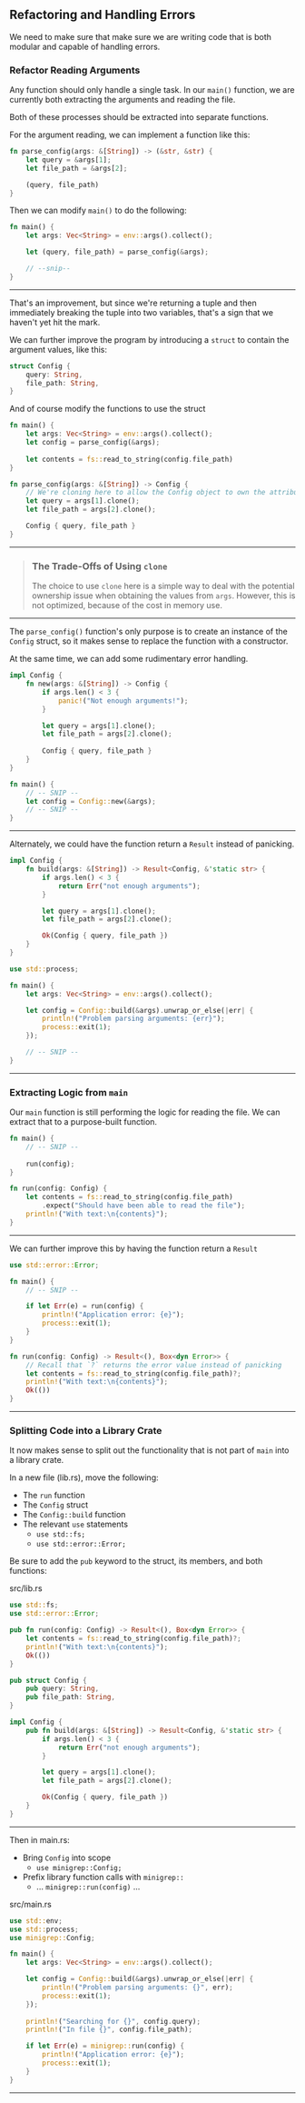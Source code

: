 ## Refactoring and Handling Errors ##

We need to make sure that make sure we are writing code that is both
modular and capable of handling errors.

### Refactor Reading Arguments ###

Any function should only handle a single task. In our ```main()``` 
function, we are currently both extracting the arguments and reading the
file.

Both of these processes should be extracted into separate functions.

For the argument reading, we can implement a function like this:

```rust
fn parse_config(args: &[String]) -> (&str, &str) {
    let query = &args[1];
    let file_path = &args[2];

    (query, file_path)
}
```

Then we can modify ```main()``` to do the following:

```rust
fn main() {
    let args: Vec<String> = env::args().collect();

    let (query, file_path) = parse_config(&args);

    // --snip--
}
```

---

That's an improvement, but since we're returning a tuple and then 
immediately breaking the tuple into two variables, that's a sign that we
haven't yet hit the mark.

We can further improve the program by introducing a ```struct``` to
contain the argument values, like this:

```rust
struct Config {
    query: String,
    file_path: String,
}
```

And of course modify the functions to use the struct

```rust
fn main() {
    let args: Vec<String> = env::args().collect();
    let config = parse_config(&args);
    
    let contents = fs::read_to_string(config.file_path)
}

fn parse_config(args: &[String]) -> Config {
    // We're cloning here to allow the Config object to own the attributes
    let query = args[1].clone();
    let file_path = args[2].clone();

    Config { query, file_path }
}
```

---

> ### The Trade-Offs of Using ```clone``` ###
>
> The choice to use ```clone``` here is a simple way to deal with the
> potential ownership issue when obtaining the values from ```args```.
> However, this is not optimized, because of the cost in memory use.

---

The ```parse_config()``` function's only purpose is to create an instance
of the ```Config``` struct, so it makes sense to replace the function with
a constructor.

At the same time, we can add some rudimentary error handling.

```rust
impl Config {
    fn new(args: &[String]) -> Config {
        if args.len() < 3 {
            panic!("Not enough arguments!");
        }

        let query = args[1].clone();
        let file_path = args[2].clone();
    
        Config { query, file_path }
    }
}
```

```rust
fn main() {
    // -- SNIP --
    let config = Config::new(&args);
    // -- SNIP --
}
```

---

Alternately, we could have the function return a ```Result``` instead
of panicking.

```rust
impl Config {
    fn build(args: &[String]) -> Result<Config, &'static str> {
        if args.len() < 3 {
            return Err("not enough arguments");
        }

        let query = args[1].clone();
        let file_path = args[2].clone();

        Ok(Config { query, file_path })
    }
}
```

```rust
use std::process;

fn main() {
    let args: Vec<String> = env::args().collect();

    let config = Config::build(&args).unwrap_or_else(|err| {
        println!("Problem parsing arguments: {err}");
        process::exit(1);
    });

    // -- SNIP --
}
```

---

### Extracting Logic from ```main``` ###

Our ```main``` function is still performing the logic for reading the file.
We can extract that to a purpose-built function.

```rust
fn main() {
    // -- SNIP --
    
    run(config);
}

fn run(config: Config) {
    let contents = fs::read_to_string(config.file_path)
        .expect("Should have been able to read the file");
    println!("With text:\n{contents}");
}
```

---

We can further improve this by having the function return a
```Result```

```rust
use std::error::Error;

fn main() {
    // -- SNIP --

    if let Err(e) = run(config) {
        println!("Application error: {e}");
        process::exit(1);
    }
}

fn run(config: Config) -> Result<(), Box<dyn Error>> {
    // Recall that `?` returns the error value instead of panicking
    let contents = fs::read_to_string(config.file_path)?;
    println!("With text:\n{contents}");
    Ok(())
}
```

---

### Splitting Code into a Library Crate ###

It now makes sense to split out the functionality that is not part of
```main``` into a library crate.

In a new file (lib.rs), move the following:

* The ```run``` function
* The ```Config``` struct
* The ```Config::build``` function
* The relevant ```use``` statements
    * ```use std::fs;```
    * ```use std::error::Error;```

Be sure to add the ```pub``` keyword to the struct, its members, and both 
functions:

src/lib.rs

```rust
use std::fs;
use std::error::Error;

pub fn run(config: Config) -> Result<(), Box<dyn Error>> {
    let contents = fs::read_to_string(config.file_path)?;
    println!("With text:\n{contents}");
    Ok(())
}

pub struct Config {
    pub query: String,
    pub file_path: String,
}

impl Config {
    pub fn build(args: &[String]) -> Result<Config, &'static str> {
        if args.len() < 3 {
            return Err("not enough arguments");
        }

        let query = args[1].clone();
        let file_path = args[2].clone();

        Ok(Config { query, file_path })
    }
}
```

---

Then in main.rs:

* Bring ```Config``` into scope
    * ```use minigrep::Config;```
* Prefix library function calls with ```minigrep::```
    * ... ```minigrep::run(config)``` ...

src/main.rs

```rust
use std::env;
use std::process;
use minigrep::Config;

fn main() {
    let args: Vec<String> = env::args().collect();

    let config = Config::build(&args).unwrap_or_else(|err| {
        println!("Problem parsing arguments: {}", err);
        process::exit(1);
    });
    
    println!("Searching for {}", config.query);
    println!("In file {}", config.file_path);

    if let Err(e) = minigrep::run(config) {
        println!("Application error: {e}");
        process::exit(1);
    }
}
```

---

